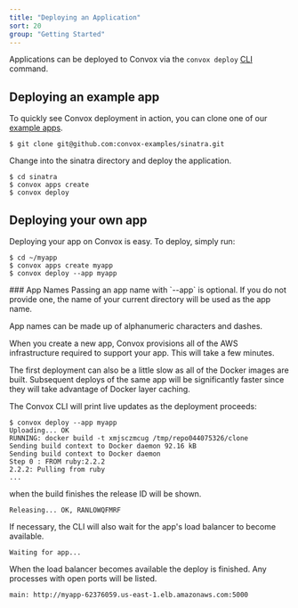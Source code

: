 ```yaml
---
title: "Deploying an Application"
sort: 20
group: "Getting Started"
---
```

Applications can be deployed to Convox via the `convox deploy` [CLI](https://github.com/convox/cli) command.

## Deploying an example app

To quickly see Convox deployment in action, you can clone one of our [example apps](https://github.com/convox-examples).

    $ git clone git@github.com:convox-examples/sinatra.git

Change into the sinatra directory and deploy the application.

    $ cd sinatra
    $ convox apps create
    $ convox deploy

## Deploying your own app

Deploying your app on Convox is easy. To deploy, simply run:

    $ cd ~/myapp
    $ convox apps create myapp
    $ convox deploy --app myapp

<div class="block-callout block-show-callout type-info">
### App Names
Passing an app name with `--app` is optional. If you do not provide one, the name of your current directory will be used as the app name.

App names can be made up of alphanumeric characters and dashes.
</div>

When you create a new app, Convox provisions all of the AWS infrastructure required to support your app. This will take a few minutes.

The first deployment can also be a little slow as all of the Docker images are built. Subsequent deploys of the same app will be significantly faster since they will take advantage of Docker layer caching.

The Convox CLI will print live updates as the deployment proceeds:

    $ convox deploy --app myapp
    Uploading... OK
    RUNNING: docker build -t xmjsczmcug /tmp/repo044075326/clone
    Sending build context to Docker daemon 92.16 kB
    Sending build context to Docker daemon
    Step 0 : FROM ruby:2.2.2
    2.2.2: Pulling from ruby
    ...

when the build finishes the release ID will be shown.

    Releasing... OK, RANLOWQFMRF

If necessary, the CLI will also wait for the app's load balancer to become available.

    Waiting for app...

When the load balancer becomes available the deploy is finished. Any processes with open ports will be listed.

    main: http://myapp-62376059.us-east-1.elb.amazonaws.com:5000
